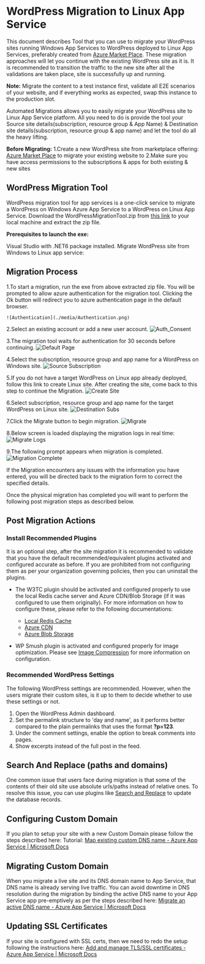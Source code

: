 # WordPress Migration to Linux App Service

This document describes Tool that you can use to migrate your WordPress sites running Windows App Services to WordPress deployed to Linux App Services, preferably created from [Azure Market Place](https://aka.ms/linux-wordpress). These migration approaches will let you continue with the existing WordPress site as it is. It is recommended to transition the traffic to the new site after all the validations are taken place, site is successfully up and running.

**Note:** Migrate the content to a test instance first, validate all E2E scenarios of your website, and if everything works as expected, swap this instance to the production slot.

Automated Migrations allows you to easily migrate your WordPress site to Linux App Service platform. All you need to do is provide the tool your Source site details(subscription, resource group & App Name) & Destination site details(subscription, resource group & app name) and let the tool do all the heavy lifting.

**Before Migrating:**
1.Create a new WordPress site from marketplace offering: [Azure Market Place](https://aka.ms/linux-wordpress) to migrate your existing website to
2.Make sure you have access permissions to the subscriptions & apps for both existing & new sites

## WordPress Migration Tool

WordPress migration tool for app services is a one-click service to migrate a WordPress on Windows Azure App Service to a WordPress on Linux App Service. Download the WordPressMigrationTool.zip from [this link](https://aka.ms/WPmigration) to your local machine and extract the zip file.

**Prerequisites to launch the exe:**

Visual Studio with .NET6 package installed.
Migrate WordPress site from Windows to Linux app service:

## Migration Process

1.To start a migration, run the exe from above extracted zip file. You will be prompted to allow azure authentication for the migration tool. Clicking the Ok button will redirect you to azure authentication page in the default browser.

    ![Authentication](./media/Authentication.png)

2.Select an existing account or add a new user account.
    ![Auth_Consent](./media/Auth_conscent.png)

3.The migration tool waits for authentication for 30 seconds before continuing.
        ![Default Page](./media/Default_page.png)

4.Select the subscription, resource group and app name for a WordPress on Windows site.
        ![Source Subscription](./media/Source_subscription.png)

5.If you do not have a target WordPress on Linux app already deployed, follow this link to create Linux site. After creating the site, come back to this step to continue the Migration.
        ![Create Site](./media/WP_Create.png)

6.Select subscription, resource group and app name for the target WordPress on Linux site.
        ![Destination Subs](./media/Destination_subs.png)

7.Click the Migrate button to begin migration.
        ![Migrate](./media/Migrate_click.png)

8.Below screen is loaded displaying the  migration logs in real time:  
        ![Migrate Logs](./media/Migration_logs.png)

9.The following prompt appears when migration is completed.
        ![Migration Complete](./media/Migration_completion.png)

If the Migration encounters any issues with the information you have entered, you will be directed back to the migration form to correct the specified details.

Once the physical migration has completed you will want to perform the following post migration steps as described below.

## Post Migration Actions

### Install Recommended Plugins

It is an optional step, after the site migration it is recommended to validate that you have the default recommended/equivalent plugins activated and configured accurate as before. If you are prohibited from not configuring them as per your organization governing policies, then you can uninstall the plugins.

- The W3TC plugin should be activated and configured properly to use the local Redis cache server and Azure CDN/Blob Storage (if it was configured to use them originally). For more information on how to configure these, please refer to the following documentations:

  - [Local Redis Cache](./wordpress_local_redis_cache.md)
  - [Azure CDN](./wordpress_azure_cdn.md)
  - [Azure Blob Storage](./wordpress_azure_blob_storage.md)

- WP Smush plugin is activated and configured properly for image optimization. Please see [Image Compression](./wordpress_image_compression.md) for more information on configuration.

### Recommended WordPress Settings

The following WordPress settings are recommended. However, when the users migrate their custom sites, is it up to them to decide whether to use these settings or not.

1. Open the WordPress Admin dashboard.
2. Set the permalink structure to 'day and name', as it performs better compared to the plain permalinks that uses the format **?p=123**.
3. Under the comment settings, enable the option to break comments into pages.
4. Show excerpts instead of the full post in the feed.

## Search And Replace (paths and domains)

One common issue that users face during migration is that some of the contents of their old site use absolute urls/paths instead of relative ones. To resolve this issue, you can use plugins like [Search and Replace](https://wordpress.org/plugins/search-replace/) to update the database records.

## Configuring Custom Domain

If you plan to setup your site with a new Custom Domain please follow the steps described here: Tutorial: [Map existing custom DNS name - Azure App Service | Microsoft Docs](https://docs.microsoft.com/azure/app-service/app-service-web-tutorial-custom-domain?tabs=a%2Cazurecli)

## Migrating Custom Domain

When you migrate a live site and its DNS domain name to App Service, that DNS name is already serving live traffic. You can avoid downtime in DNS resolution during the migration by binding the active DNS name to your App Service app pre-emptively as per the steps described here: [Migrate an active DNS name - Azure App Service | Microsoft Docs](https://docs.microsoft.com/azure/app-service/manage-custom-dns-migrate-domain)

## Updating SSL Certificates

If your site is configured with SSL certs, then we need to redo the setup following the instructions here: [Add and manage TLS/SSL certificates - Azure App Service | Microsoft Docs](https://docs.microsoft.com/azure/app-service/configure-ssl-certificate?tabs=apex%2Cportal)
